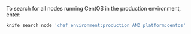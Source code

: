 To search for all nodes running CentOS in the production environment,
enter:

``` bash
knife search node 'chef_environment:production AND platform:centos'
```